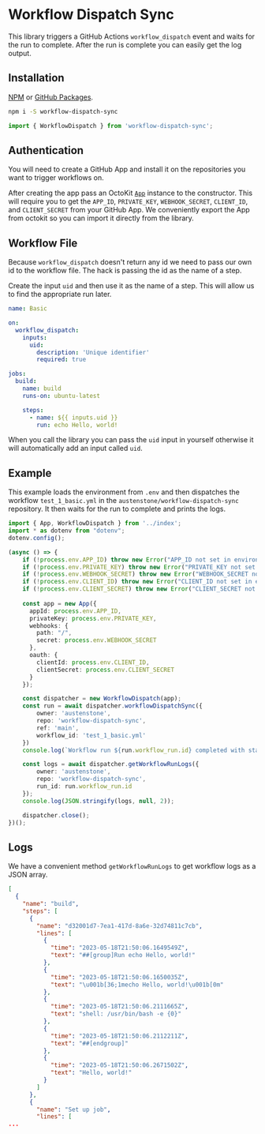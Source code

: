 # Workflow Dispatch Sync

This library triggers a GitHub Actions `workflow_dispatch` event and waits for the run to complete. After the run is complete you can easily get the log output.

## Installation

[NPM](https://www.npmjs.com/package/workflow-dispatch-sync) or [GitHub Packages](https://github.com/austenstone/workflow-dispatch-sync/pkgs/npm/workflow-dispatch-sync).
```bash
npm i -S workflow-dispatch-sync
```

```ts
import { WorkflowDispatch } from 'workflow-dispatch-sync';
```

## Authentication

You will need to create a GitHub App and install it on the repositories you want to trigger workflows on.

After creating the app pass an OctoKit [`App`](https://www.npmjs.com/package/octokit#user-content-app-client) instance to the constructor. This will require you to get the `APP_ID`, `PRIVATE_KEY`, `WEBHOOK_SECRET`, `CLIENT_ID`, and `CLIENT_SECRET` from your GitHub App. We conveniently export the App from octokit so you can import it directly from the library.

## Workflow File

Because `workflow_dispatch` doesn't return any id we need to pass our own id to the workflow file. The hack is passing the id as the name of a step.

Create the input `uid` and then use it as the name of a step. This will allow us to find the appropriate run later.

```yml
name: Basic

on:
  workflow_dispatch:
    inputs:
      uid:
        description: 'Unique identifier'
        required: true

jobs:
  build:
    name: build
    runs-on: ubuntu-latest

    steps:
      - name: ${{ inputs.uid }}
        run: echo Hello, world!
```

When you call the library you can pass the `uid` input in yourself otherwise it will automatically add an input called `uid`.

## Example

This example loads the environment from `.env` and then dispatches the workflow `test_1_basic.yml` in the `austenstone/workflow-dispatch-sync` repository. It then waits for the run to complete and prints the logs.

```ts
import { App, WorkflowDispatch } from '../index';
import * as dotenv from "dotenv";
dotenv.config();

(async () => {
    if (!process.env.APP_ID) throw new Error("APP_ID not set in environment variables!");
    if (!process.env.PRIVATE_KEY) throw new Error("PRIVATE_KEY not set in environment variables!");
    if (!process.env.WEBHOOK_SECRET) throw new Error("WEBHOOK_SECRET not set in environment variables!");
    if (!process.env.CLIENT_ID) throw new Error("CLIENT_ID not set in environment variables!");
    if (!process.env.CLIENT_SECRET) throw new Error("CLIENT_SECRET not set in environment variables!");
    
    const app = new App({
      appId: process.env.APP_ID,
      privateKey: process.env.PRIVATE_KEY,
      webhooks: {
        path: "/",
        secret: process.env.WEBHOOK_SECRET
      },
      oauth: {
        clientId: process.env.CLIENT_ID,
        clientSecret: process.env.CLIENT_SECRET
      }
    });

    const dispatcher = new WorkflowDispatch(app);
    const run = await dispatcher.workflowDispatchSync({
        owner: 'austenstone',
        repo: 'workflow-dispatch-sync',
        ref: 'main',
        workflow_id: 'test_1_basic.yml'
    })
    console.log(`Workflow run ${run.workflow_run.id} completed with status ${run.workflow_run.status}!`)

    const logs = await dispatcher.getWorkflowRunLogs({
        owner: 'austenstone',
        repo: 'workflow-dispatch-sync',
        run_id: run.workflow_run.id
    });
    console.log(JSON.stringify(logs, null, 2));

    dispatcher.close();
})();
```

## Logs

We have a convenient method `getWorkflowRunLogs` to get workflow logs as a JSON array.

```json
[
  {
    "name": "build",
    "steps": [
      {
        "name": "d32001d7-7ea1-417d-8a6e-32d74811c7cb",
        "lines": [
          {
            "time": "2023-05-18T21:50:06.1649549Z",
            "text": "##[group]Run echo Hello, world!"
          },
          {
            "time": "2023-05-18T21:50:06.1650035Z",
            "text": "\u001b[36;1mecho Hello, world!\u001b[0m"
          },
          {
            "time": "2023-05-18T21:50:06.2111665Z",
            "text": "shell: /usr/bin/bash -e {0}"
          },
          {
            "time": "2023-05-18T21:50:06.2112211Z",
            "text": "##[endgroup]"
          },
          {
            "time": "2023-05-18T21:50:06.2671502Z",
            "text": "Hello, world!"
          }
        ]
      },
      {
        "name": "Set up job",
        "lines": [
...
```
